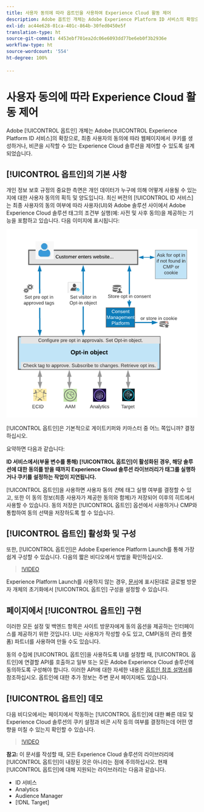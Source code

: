 ```yaml
---
title: 사용자 동의에 따라 옵트인을 사용하여 Experience Cloud 활동 제어
description: Adobe 옵트인 개체는 Adobe Experience Platform ID 서비스의 확장으로, 최종 사용자의 동의에 따라 웹페이지에서 쿠키를 생성하거나, 비콘을 시작할 수 있는 Experience Cloud 솔루션을 제어할 수 있도록 설계되었습니다.
exl-id: ac44e628-01ca-401c-864b-30fed0450e5f
translation-type: ht
source-git-commit: 4453ebf701ea2dc06e6093dd77be6eb0f3b2936e
workflow-type: ht
source-wordcount: '554'
ht-degree: 100%

---
```


# 사용자 동의에 따라 Experience Cloud 활동 제어

Adobe [!UICONTROL 옵트인] 개체는 Adobe [!UICONTROL Experience Platform ID 서비스]의 확장으로, 최종 사용자의 동의에 따라 웹페이지에서 쿠키를 생성하거나, 비콘을 시작할 수 있는 Experience Cloud 솔루션을 제어할 수 있도록 설계되었습니다.

## [!UICONTROL 옵트인]의 기본 사항

개인 정보 보호 규정의 중요한 측면은 개인 데이터가 누구에 의해 어떻게 사용될 수 있는지에 대한 사용자 동의의 획득 및 양도입니다. 최신 버전의 [!UICONTROL ID 서비스]는 최종 사용자의 동의 여부에 따라 사용자(UI)와 Adobe 솔루션 사이에서 Adobe Experience Cloud 솔루션 태그의 조건부 실행(예: 사전 및 사후 동의)을 제공하는 기능을 포함하고 있습니다. 다음 이미지에 표시됩니다:

![옵트인 [!UICONTROL 작동 방식] 다이어그램](assets/opt-in.png)

[!UICONTROL 옵트인]은 기본적으로 게이트키퍼와 키마스터 중 어느 쪽입니까? 결정하십시오.

요약하면 다음과 같습니다:

**ID 서비스에서(부울 변수를 통해) [!UICONTROL 옵트인]이 활성화된 경우, 해당 솔루션에 대한 동의를 받을 때까지 Experience Cloud 솔루션 라이브러리가 태그를 실행하거나 쿠키를 설정하는 작업이 지연됩니다.**

[!UICONTROL 옵트인]을 사용하면 사용자 동의 *전*&#x200B;에 태그 실행 여부를 결정할 수 있고, 또한 이 동의 정보(최종 사용자가 제공한 동의와 함께)가 저장되어 이후의 히트에서 사용할 수 있습니다. 동의 저장은 [!UICONTROL 옵트인] 옵션에서 사용하거나 CMP와 통합하여 동의 선택을 저장하도록 할 수 있습니다.

## [!UICONTROL 옵트인] 활성화 및 구성

또한, [!UICONTROL 옵트인]은 Adobe Experience Platform Launch를 통해 가장 쉽게 구성할 수 있습니다. 다음의 짧은 비디오에서 방법을 확인하십시오.

>[!VIDEO](https://video.tv.adobe.com/v/26431/?quality=12)

Experience Platform Launch를 사용하지 않는 경우, [문서](https://marketing.adobe.com/resources/help/ko_KR/mcvid/getting-started.html)에 표시된대로 글로벌 방문자 개체의 초기화에서 [!UICONTROL 옵트인] 구성을 설정할 수 있습니다.

## 페이지에서 [!UICONTROL 옵트인] 구현

이러한 모든 설정 및 백엔드 항목은 사이트 방문자에게 동의 옵션을 제공하는 인터페이스를 제공하기 위한 것입니다. UI는 사용자가 작성할 수도 있고, CMP(동의 관리 플랫폼) 파트너를 사용하여 만들 수도 있습니다.

동의 수집에 [!UICONTROL 옵트인]을 사용하도록 UI를 설정할 때, [!UICONTROL 옵트인]에 연결할 API를 호출하고 일부 또는 모든 Adobe Experience Cloud 솔루션에 동의하도록 구성해야 합니다. 이러한 API에 대한 자세한 내용은 [옵트인 참조 설명서](https://marketing.adobe.com/resources/help/ko_KR/mcvid/api.html)를 참조하십시오. 옵트인에 대한 추가 정보는 주변 문서 페이지에도 있습니다.

## [!UICONTROL 옵트인] 데모

다음 비디오에서는 페이지에서 작동하는 [!UICONTROL 옵트인]에 대한 빠른 데모 및 Experience Cloud 솔루션의 쿠키 설정과 비콘 시작 등의 여부를 결정하는데 어떤 영향을 미칠 수 있는지 확인할 수 있습니다.

>[!VIDEO](https://video.tv.adobe.com/v/26432/?quality=12)

**참고:** 이 문서를 작성할 때, 모든 Experience Cloud 솔루션의 라이브러리에 [!UICONTROL 옵트인]이 내장된 것은 아니라는 점에 주의하십시오. 현재 [!UICONTROL 옵트인]에 대해 지원되는 라이브러리는 다음과 같습니다.

* ID 서비스
* Analytics
* Audience Manager
* [!DNL Target]
